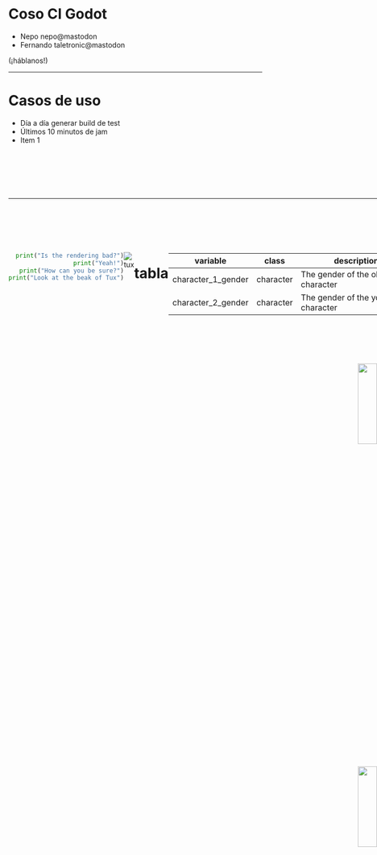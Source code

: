 <!-- common CSS -->

<style>
.container{
    display: flex;
}
.col{
    flex: 1;
}
</style>

# Coso CI Godot

* Nepo nepo@mastodon
* Fernando taletronic@mastodon

(¡háblanos!)

---

# Casos de uso

  <!-- .slide: data-background="#ff0000" -->

* Día a día generar build de test <!-- .element: class="fragment" data-fragment-index="1" -->
* Últimos 10 minutos de jam <!-- .element: class="fragment" data-fragment-index="2" -->
* Item 1 <!-- .element: class="fragment" data-fragment-index="3" -->

<div class="fragment"  data-fragment-index="4" style="display:inline-block; text-align:right;">
things here are all

right aligned

blabla


---

# titulo

<div class="container">

<div class="col">

```python
print("Is the rendering bad?")
print("Yeah!")
print("How can you be sure?")
print("Look at the beak of Tux")
```
<!-- .element: style="width: 100%;" -->

</div>

<div class="col">

![tux](https://upload.wikimedia.org/wikipedia/commons/thumb/2/2b/Tux-simple.svg/768px-Tux-simple.svg.png)

</div>

---

# tabla

<table>
  <thead>
    <tr>
      <th>variable</th>
      <th>class</th>
      <th>description</th>
    </tr>
  </thead>
  <tbody>
    <tr class="fragment" data-fragment-index="1">
      <td>character_1_gender</td>
      <td>character</td>
      <td>The gender of the older character</td>
    </tr>
    <tr class="fragment" data-fragment-index="2">
      <td>character_2_gender</td>
      <td>character</td>
      <td>The gender of the younger character</td>
    </tr>
  </tbody>
</table>
---

# CI (Integración Continua)

* Es la traca matraca
* Build y publicar con cada cambio
* Automático
* Es código: no miente ni se olvida pasos

<span style="font-size: 30px;">Recurso para Github y Gitlab: https://github.com/abarichello/godot-ci</span>

---

# Github Actions

* Porque Microsoft lo da gratis, pero hay otros
* workflow.yml: fichero de configuración
    * Define los pasos para hacer build
    * En forma de comandos de terminal

---

# workflow.yml

* Descarga proyecto e img Docker
* Descarga datos + caché
* Versionado
* Setup export templates
* Build
* Deploy
* Notificación en discord 👍/👎 

<img 
    style="width: 20%; position: fixed; top:40%; right: 0%;" 
    src="https://s3.amazonaws.com/static.slid.es/logo/v2/slides-symbol-512x512.png" 
    />

--

![Sample image](https://s3.amazonaws.com/static.slid.es/logo/v2/slides-symbol-512x512.png)

---

# Ejemplo

* Github Actions
* Selecciona workflow
* Lanzar (hacer rama para <br/>q se vea q pasa cuando falla / <br/>hacer como sorpresa)

<img 
style="width: 20%; position: fixed; top:20%; right: 0%;" 
src="https://s3.amazonaws.com/static.slid.es/logo/v2/slides-symbol-512x512.png" 
/> 

```js [1-2|3|4]
let a = 1;
let b = 2;
let c = x => 1 + 2 + x;
c(3);